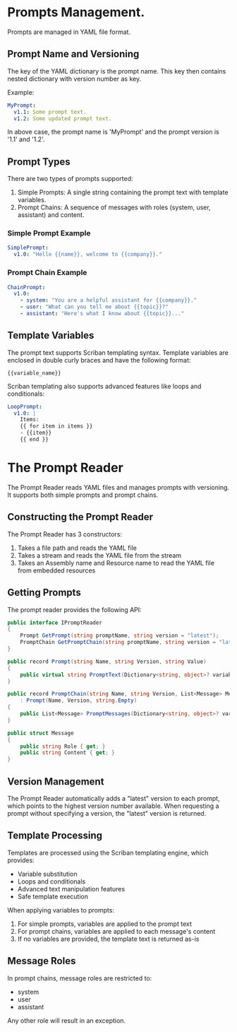 # Prompts Management.

Prompts are managed in YAML file format.

## Prompt Name and Versioning
The key of the YAML dictionary is the prompt name. This key then contains nested 
dictionary with version number as key.

Example:
```yaml
MyPrompt:
  v1.1: Some prompt text.
  v1.2: Some updated prompt text.
```

In above case, the prompt name is 'MyPrompt' and the prompt version is '1.1' and '1.2'.

## Prompt Types
There are two types of prompts supported:

1. Simple Prompts: A single string containing the prompt text with template variables.
2. Prompt Chains: A sequence of messages with roles (system, user, assistant) and content.

### Simple Prompt Example
```yaml
SimplePrompt:
  v1.0: "Hello {{name}}, welcome to {{company}}."
```

### Prompt Chain Example
```yaml
ChainPrompt:
  v1.0:
    - system: "You are a helpful assistant for {{company}}."
    - user: "What can you tell me about {{topic}}?"
    - assistant: "Here's what I know about {{topic}}..."
```

## Template Variables
The prompt text supports Scriban templating syntax. Template variables are enclosed in 
double curly braces and have the following format:
```
{{variable_name}}
```

Scriban templating also supports advanced features like loops and conditionals:
```yaml
LoopPrompt:
  v1.0: |
    Items:
    {{ for item in items }}
    - {{item}}
    {{ end }}
```

# The Prompt Reader

The Prompt Reader reads YAML files and manages prompts with versioning. It supports both 
simple prompts and prompt chains.

## Constructing the Prompt Reader

The Prompt Reader has 3 constructors:
1. Takes a file path and reads the YAML file
2. Takes a stream and reads the YAML file from the stream
3. Takes an Assembly name and Resource name to read the YAML file from embedded resources

## Getting Prompts

The prompt reader provides the following API:

```csharp
public interface IPromptReader
{
    Prompt GetPrompt(string promptName, string version = "latest");
    PromptChain GetPromptChain(string promptName, string version = "latest");
}

public record Prompt(string Name, string Version, string Value)
{
    public virtual string PromptText(Dictionary<string, object>? variables = null);
}

public record PromptChain(string Name, string Version, List<Message> Messages) 
    : Prompt(Name, Version, string.Empty)
{
    public List<Message> PromptMessages(Dictionary<string, object>? variables = null);
}

public struct Message
{
    public string Role { get; }
    public string Content { get; }
}
```

## Version Management

The Prompt Reader automatically adds a "latest" version to each prompt, which points to 
the highest version number available. When requesting a prompt without specifying a 
version, the "latest" version is returned.

## Template Processing

Templates are processed using the Scriban templating engine, which provides:
- Variable substitution
- Loops and conditionals
- Advanced text manipulation features
- Safe template execution

When applying variables to prompts:
1. For simple prompts, variables are applied to the prompt text
2. For prompt chains, variables are applied to each message's content
3. If no variables are provided, the template text is returned as-is

## Message Roles

In prompt chains, message roles are restricted to:
- system
- user
- assistant

Any other role will result in an exception.
